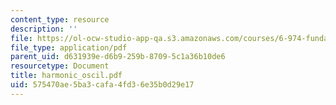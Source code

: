 ```yaml
---
content_type: resource
description: ''
file: https://ol-ocw-studio-app-qa.s3.amazonaws.com/courses/6-974-fundamentals-of-photonics-quantum-electronics-spring-2006/575470ae5ba3cafa4fd36e35b0d29e17_harmonic_oscil.pdf
file_type: application/pdf
parent_uid: d631939e-d6b9-259b-8709-5c1a36b10de6
resourcetype: Document
title: harmonic_oscil.pdf
uid: 575470ae-5ba3-cafa-4fd3-6e35b0d29e17
---
```

